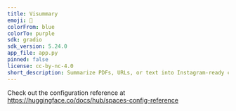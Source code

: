 ```yaml
---
title: Visummary
emoji: 👀
colorFrom: blue
colorTo: purple
sdk: gradio
sdk_version: 5.24.0
app_file: app.py
pinned: false
license: cc-by-nc-4.0
short_description: Summarize PDFs, URLs, or text into Instagram-ready carousel.
---
```


Check out the configuration reference at https://huggingface.co/docs/hub/spaces-config-reference
